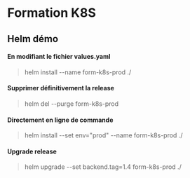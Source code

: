 # Formation K8S

## Helm démo

#### En modifiant le fichier values.yaml 

> helm install --name form-k8s-prod ./

#### Supprimer définitivement la release 

> helm del --purge form-k8s-prod

#### Directement en ligne de commande

> helm install --set env="prod" --name form-k8s-prod ./

#### Upgrade release

> helm upgrade --set backend.tag=1.4  form-k8s-prod ./